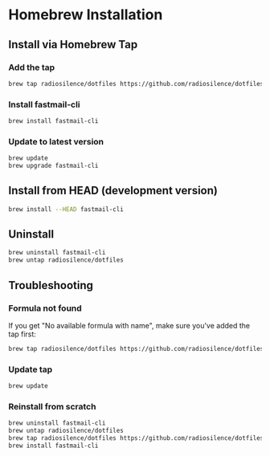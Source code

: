 # Homebrew Installation

## Install via Homebrew Tap

### Add the tap
```bash
brew tap radiosilence/dotfiles https://github.com/radiosilence/dotfiles.git
```

### Install fastmail-cli
```bash
brew install fastmail-cli
```

### Update to latest version
```bash
brew update
brew upgrade fastmail-cli
```

## Install from HEAD (development version)
```bash
brew install --HEAD fastmail-cli
```

## Uninstall
```bash
brew uninstall fastmail-cli
brew untap radiosilence/dotfiles
```

## Troubleshooting

### Formula not found
If you get "No available formula with name", make sure you've added the tap first:
```bash
brew tap radiosilence/dotfiles https://github.com/radiosilence/dotfiles.git
```

### Update tap
```bash
brew update
```

### Reinstall from scratch
```bash
brew uninstall fastmail-cli
brew untap radiosilence/dotfiles
brew tap radiosilence/dotfiles https://github.com/radiosilence/dotfiles.git
brew install fastmail-cli
```